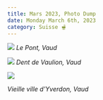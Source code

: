 ```yaml
---
title: Mars 2023, Photo Dump
date: Monday March 6th, 2023
category: Suisse 🫕
---
```

![](https://lh3.googleusercontent.com/pw/AMWts8DB3XCGgAClmXOJHs9arslLFfDx6uqplh_YwMirRaMclaEomqET7OuoUtnTXmD3t-KKayRH9re70DHA5E8AiFYLr4skWTxAb41ZxOMLKv2N6_lzyeI5wBzwdgzq1ek-MmT2UVUpda5LYUEOXHWLa0I_qQ=w1304-h869-no?authuser=0)
*Le Pont, Vaud*

![](https://lh3.googleusercontent.com/pw/AMWts8DH0q7MZSERJf2s2MV-IC525AKhPND2MvzHugbTOQsOSoApwvCZ636w0-F9yJF10lkZYorFarUP5sNaN76rSG1GE3_Amv-REEkfwxLZCbDMqYxoK-MMVIAZ8JQnHSrpV4IVmiyM3utqA1qyvAwJZiW1xw=w1107-h869-no?authuser=0)
﻿*Dent de Vaulion, Vaud*

![](https://lh3.googleusercontent.com/pw/AMWts8DadCShXKc7xbhwbC6iR7GsFv0V6MtPWuKnB4zowSqKqxkKDYP4sPE-uXWeyOHnUnuWIYeoZK9DDg7CrSikPZEjfPJm_BFzb-pMBmPpNhal1bZjewqekh9xDHZF1jf4zx-KBho-LuoiBRL3CYzXwSWE-g=w580-h869-no?authuser=0)

*Vieille ville d'Yverdon, Vaud*